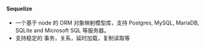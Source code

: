 
#### Sequelize
- 一个基于 node 的 ORM 对象映射模型库，支持 Postgres, MySQL, MariaDB, SQLite and Microsoft SQL 等服务器。
- 支持稳定的 事务，关系，延时加载，复制读取等


